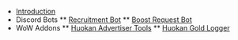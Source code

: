 * [Introduction](/)
* Discord Bots
** [Recruitment Bot](/huokanbot/modules/recruitment.md)
** [Boost Request Bot](/boost-request-bot/discord/boost-request.md)
* WoW Addons
** [Huokan Advertiser Tools](/huokan-advertiser-tools/bank-deposit.md)
** [Huokan Gold Logger](/huokan-gold-logger/parser.md)
